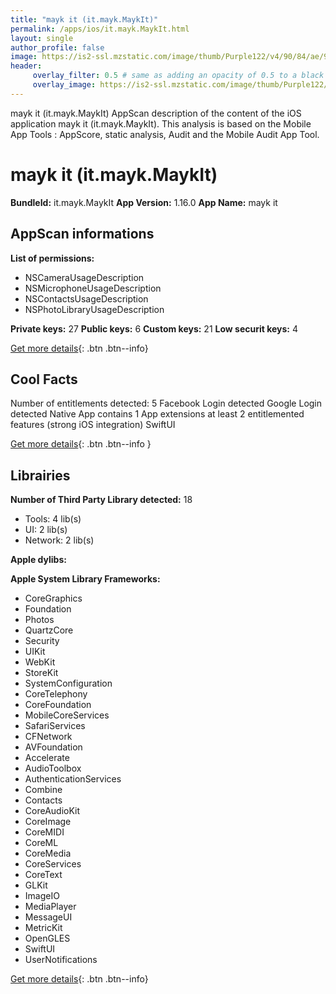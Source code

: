```yaml
---
title: "mayk it (it.mayk.MaykIt)"
permalink: /apps/ios/it.mayk.MaykIt.html
layout: single
author_profile: false
image: https://is2-ssl.mzstatic.com/image/thumb/Purple122/v4/90/84/ae/9084aeff-3904-acbe-fc9f-d72c051bc041/AppIcon-1x_U007emarketing-0-10-0-85-220.png/512x512bb.jpg
header: 
     overlay_filter: 0.5 # same as adding an opacity of 0.5 to a black background
     overlay_image: https://is2-ssl.mzstatic.com/image/thumb/Purple122/v4/90/84/ae/9084aeff-3904-acbe-fc9f-d72c051bc041/AppIcon-1x_U007emarketing-0-10-0-85-220.png/512x512bb.jpg
---
```

mayk it (it.mayk.MaykIt) AppScan description of the content of the iOS application mayk it (it.mayk.MaykIt). This analysis is based on the Mobile App Tools : AppScore, static analysis, Audit and the Mobile Audit App Tool.

# mayk it (it.mayk.MaykIt)

**BundleId:** it.mayk.MaykIt
**App Version:** 1.16.0
**App Name:** mayk it


## AppScan informations 

**List of permissions:** 
- NSCameraUsageDescription
- NSMicrophoneUsageDescription
- NSContactsUsageDescription
- NSPhotoLibraryUsageDescription
  
  
**Private keys:** 27
**Public keys:** 6
**Custom keys:** 21
**Low securit keys:** 4
  
[Get more details](/pricing.html){: .btn .btn--info}

## Cool Facts

Number of entitlements detected: 5
Facebook Login detected
Google Login detected
Native App
contains 1 App extensions
at least 2 entitlemented features (strong iOS integration)
SwiftUI
  
[Get more details](/pricing.html){: .btn .btn--info }

## Librairies 
**Number of Third Party Library detected:** 18
- Tools: 4 lib(s)
- UI: 2 lib(s)
- Network: 2 lib(s)


**Apple dylibs:**


**Apple System Library Frameworks:**
- CoreGraphics
- Foundation
- Photos
- QuartzCore
- Security
- UIKit
- WebKit
- StoreKit
- SystemConfiguration
- CoreTelephony
- CoreFoundation
- MobileCoreServices
- SafariServices
- CFNetwork
- AVFoundation
- Accelerate
- AudioToolbox
- AuthenticationServices
- Combine
- Contacts
- CoreAudioKit
- CoreImage
- CoreMIDI
- CoreML
- CoreMedia
- CoreServices
- CoreText
- GLKit
- ImageIO
- MediaPlayer
- MessageUI
- MetricKit
- OpenGLES
- SwiftUI
- UserNotifications


  
[Get more details](/pricing.html){: .btn .btn--info}

